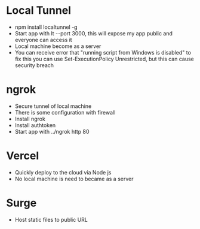 # Local Tunnel
* npm install localtunnel -g
* Start app with lt --port 3000, this will expose my app public and everyone can access it
* Local machine become as a server
* You can receive error that "running script from Windows is disabled" to fix this you can use Set-ExecutionPolicy Unrestricted, but this can cause security breach

# ngrok
* Secure tunnel of local machine
* There is some configuration with firewall
* Install ngrok
* Install authtoken
* Start app with ../ngrok http 80

# Vercel
* Quickly deploy to the cloud via Node js
* No local machine is need to became as a server

# Surge
* Host static files to public URL
